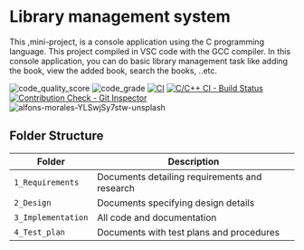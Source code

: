 # Library management system

This ,mini-project, is a console application using the C programming language. This project compiled in VSC code with the GCC compiler. In this console application, you can do basic library management task like adding the book, view the added book, search the books, ..etc.

![code_quality_score](https://www.code-inspector.com/project/28135/score/svg)
![code_grade](https://www.code-inspector.com/project/28135/status/svg)
[![CI](https://github.com/pratikshagosavi24/STEPIN-miniproject/actions/workflows/main.yml/badge.svg)](https://github.com/pratikshagosavi24/STEPIN-miniproject/actions/workflows/main.yml)
[![C/C++ CI - Build Status](https://github.com/pratikshagosavi24/STEPIN-miniproject/actions/workflows/c-cpp.yml/badge.svg)](https://github.com/pratikshagosavi24/STEPIN-miniproject/actions/workflows/c-cpp.yml)
[![Contribution Check - Git Inspector](https://github.com/pratikshagosavi24/STEPIN-miniproject/actions/workflows/gitinspector.yml/badge.svg)](https://github.com/pratikshagosavi24/STEPIN-miniproject/actions/workflows/gitinspector.yml)
![alfons-morales-YLSwjSy7stw-unsplash](https://user-images.githubusercontent.com/61780164/114907664-ef97eb00-9e38-11eb-89d6-d92a66d32046.jpg)


## Folder Structure
Folder             | Description
-------------------| -----------------------------------------
`1_Requirements`   | Documents detailing requirements and research
`2_Design`         | Documents specifying design details
`3_Implementation` | All code and documentation
`4_Test_plan`      | Documents with test plans and procedures
